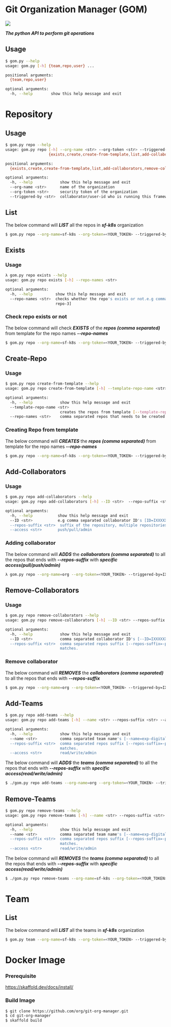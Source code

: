 # Git Organization Manager (GOM)

<a href='https://jenkis.com/job/application-operations/job/git-operations/job/build-gom-image/'><img src='https://jenkins.com/buildStatus/icon?job=application-operations%2Fgit-operations%2Fbuild-gom-image'></a>

 ***The python API to perform git operations***


## Usage 
```sh
$ gom.py --help
usage: gom.py [-h] {team,repo,user} ...

positional arguments:
  {team,repo,user}

optional arguments:
  -h, --help        show this help message and exit
```

# Repository

## Usage
```sh
$ gom.py repo --help
usage: gom.py repo [-h] --org-name <str> --org-token <str> --triggered-by <str>
                   {exists,create,create-from-template,list,add-collaborators,remove-collaborators,add-teams,remove-teams} ...

positional arguments:
  {exists,create,create-from-template,list,add-collaborators,remove-collaborators,add-teams,remove-teams}

optional arguments:
  -h, --help            show this help message and exit
  --org-name <str>      name of the organization
  --org-token <str>     security token of the organization
  --triggered-by <str>  collaborator/user-id who is running this framework (IXXXXXX)
```
## List

The below command will ***LIST*** all the repos in ***sf-k8s*** organization

```sh
$ gom.py repo --org-name=sf-k8s --org-token=<YOUR_TOKEN> --triggered-by=IXXXXXX list
```

## Exists

### Usage
```sh
λ gom.py repo exists --help
usage: gom.py repo exists [-h] --repo-names <str>

optional arguments:
  -h, --help          show this help message and exit
  --repo-names <str>  checks whether the repo's exists or not.e.g comma separated repo name's [--repo-names=test-repo-1,test-repo-2,test-    
                      repo-3]
```
### Check repo exists or not
The below command will  check ***EXISTS*** of the ***repos (comma separated)***  from template for the repo names ***--repo-names***
```sh
$ gom.py repo --org-name=sf-k8s --org-token=<YOUR_TOKEN> --triggered-by=IXXXXXX exists --repo-names=test-repo-1,test-repo-2,test-repo-3
```

## Create-Repo

### Usage
```sh
$ gom.py repo create-from-template --help
usage: gom.py repo create-from-template [-h] --template-repo-name <str> --repo-names <str>

optional arguments:
  -h, --help            show this help message and exit
  --template-repo-name <str>
                        creates the repos from template [--template-repo-name=ms-template-kustomize-prod-config]
  --repo-names <str>    comma separated repos that needs to be created [--repo-names=test-repo-1,test-repo-2,test-repo-3]
```
### Creating Repo from template

The below command will ***CREATES*** the ***repos (comma separated)***  from template for the repo names ***--repo-names***
```sh
$ gom.py repo --org-name=sf-k8s --org-token=<YOUR_TOKEN> --triggered-by=IXXXXXX create-from-template --template-repo-name=ms-template-kustomize-dev-config --repo-names=test-repo-1,test-repo-2,test-repo-3
```

## Add-Collaborators

### Usage
```sh
$ gom.py repo add-collaborators --help
usage: gom.py repo add-collaborators [-h] --ID <str>  --repo-suffix <str> --access <str>

optional arguments:
  -h, --help           show this help message and exit
  --ID <str>           e.g comma separated collaborator ID's [ID=IXXXXXX,IXXXXXX,IXXXXXX]
  --repos-suffix <str>  suffix of the repository, multiple repositories will be processed if matches.
  --access <str>       push/pull/admin
```
### Adding collaborator
The below command will ***ADDS*** the ***collaborators (comma separated)***  to all the repos that ends with ***--repos-suffix*** with ***specific access(pull/push/admin)***
```sh
λ gom.py repo --org-name=org --org-token=<YOUR_TOKEN> --triggered-by=IXXXXXX add-collaborators --ID=IXXXXXX,IXXXXXX --repos-suffix=-prod-config,-dev-config  --access=push
```

## Remove-Collaborators

### Usage
```sh
$ gom.py repo remove-collaborators --help
usage: gom.py repo remove-collaborators [-h] --ID <str> --repos-suffix <str>

optional arguments:
  -h, --help            show this help message and exit
  --ID <str>            comma separated collaborator ID's [--ID=IXXXXXX,IXXXXXX,IXXXXXX]
  --repos-suffix <str>  comma separated repos suffix [--repos-suffix=-prod-config,-dev-config], multiple repositories will be processed if
                        matches.
```
### Remove collaborator
The below command will ***REMOVES*** the ***collaborators (comma separated)***  to all the repos that ends with ***--repos-suffix*** 
```sh
$ gom.py repo --org-name=org --org-token=<YOUR_TOKEN> --triggered-by=IXXXXXX remove-collaborators --ID=IXXXXXX,IXXXXXX --repos-suffix=-prod-config,-dev-config
```
## Add-Teams
```sh
$ gom.py repo add-teams --help
usage: gom.py repo add-teams [-h] --name <str> --repos-suffix <str> --access <str>

optional arguments:
  -h, --help            show this help message and exit
  --name <str>          comma separated team name's [--name=exp-digital-assistant-prod-config,ayt-reporting-prod-config]
  --repos-suffix <str>  comma separated repos suffix [--repos-suffix=-prod-config,-dev-config], multiple repositories will be processed if
                        matches.
  --access <str>        read/write/admin
```
The below command will ***ADDS*** the ***teams (comma separated)*** to all the repos that ends with ***--repos-suffix*** with ***specific access(read/write/admin)***
```sh
$ ./gom.py repo add-teams --org-name=org --org-token=<YOUR_TOKEN> --triggered-by=IXXXXXX --name=recruiting-prod-config,rewarding-prod-config  --repo-suffix=-dev-config.-prod-config --access=write
```

## Remove-Teams
```sh
$ gom.py repo remove-teams --help
usage: gom.py repo remove-teams [-h] --name <str> --repos-suffix <str> --access <str>

optional arguments:
  -h, --help            show this help message and exit
  --name <str>          comma separated team name's [--name=exp-digital-assistant-prod-config,ayt-reporting-prod-config]
  --repos-suffix <str>  comma separated repos suffix [--repos-suffix=-prod-config,-dev-config], multiple repositories will be processed if
                        matches.
  --access <str>        read/write/admin
```
The below command will ***REMOVES*** the ***teams (comma separated)*** to all the repos that ends with ***--repos-suffix*** with ***specific access(read/write/admin)***
```sh
$ ./gom.py repo remove-teams --org-name=sf-k8s --org-token=<YOUR_TOKEN> --triggered-by=IXXXXXX --name=recruiting-prod-config,rewarding-prod-config  --repo-suffix=-dev-config.-prod-config
```
# Team


## List

The below command will ***LIST*** all the teams in ***sf-k8s*** organization
```sh
$ gom.py team --org-name=sf-k8s --org-token=<YOUR_TOKEN> --triggered-by=IXXXXXX list
```

# Docker Image

### Prerequisite
https://skaffold.dev/docs/install/

### Build Image
```sh
$ git clone https://github.com/org/git-org-manager.git
$ cd git-org-manager
$ skaffold build
```
